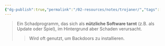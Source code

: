 ```yaml
---
{"dg-publish":true,"permalink":"/02-resources/notes/trojaner/","tags":["informatik/malware","sicherheit/it-sicherheit"],"noteIcon":"","updated":"2025-09-27T01:32:43.000+02:00"}
---
```


>Ein Schadprogramm, das sich als **nützliche Software tarnt** (z.B. als Update oder Spiel), im Hintergrund aber Schaden verursacht.  
>>Wird oft genutzt, um Backdoors zu installieren.